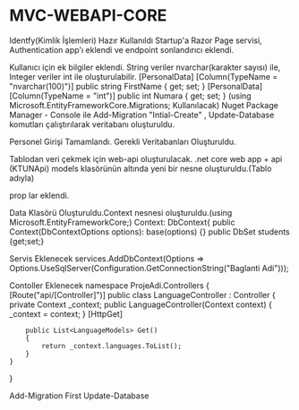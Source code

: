 # MVC-WEBAPI-CORE
Identfy(Kimlik İşlemleri) Hazır Kullanıldı
Startup'a Razor Page servisi, Authentication app'ı eklendi ve endpoint sonlandırıcı eklendi.

Kullanıcı için ek bilgiler eklendi.
String veriler nvarchar(karakter sayısı) ile,
Integer veriler int ile oluşturulabilir.
	      [PersonalData]
        [Column(TypeName = "nvarchar(100)")]
        public string FirstName { get; set; }
        [PersonalData]
        [Column(TypeName = "int")]
        public int Numara { get; set; }
        (using Microsoft.EntityFrameworkCore.Migrations; Kullanılacak)
Nuget Package Manager - Console ile 
Add-Migration "Intial-Create" , Update-Database komutları çalıştırılarak veritabanı oluşturuldu. 

Personel Girişi Tamamlandı.
Gerekli Veritabanları Oluşturuldu.


Tablodan veri çekmek için web-api oluşturulacak.
.net core web app + api (KTUNApi)
models klasörünün altında yeni bir nesne oluşturuldu.(Tablo adıyla)

prop lar eklendi.

Data Klasörü Oluşturuldu.Context nesnesi oluşturuldu.(using Microsoft.EntityFrameworkCore;)
Context: DbContext{
 public Context(DbContextOptions<Context> options): base(options)
        {}
  public DbSet<ModelDekiNesne> students {get;set;}
  
  Servis Eklenecek
services.AddDbContext<Context>(Options => Options.UseSqlServer(Configuration.GetConnectionString("Baglanti Adi")));
  
  Contoller Eklenecek
  namespace ProjeAdi.Controllers
{
    [Route("api/[Controller]")]
    public class LanguageController : Controller
    {
        private Context _context;
        public  LanguageController(Context context)
        {
            _context = context;
        }
        [HttpGet]

        public List<LanguageModels> Get()
        {
            return _context.languages.ToList();
        }
    }
}

  
  Add-Migration First 
  Update-Database
  
  
  
  

